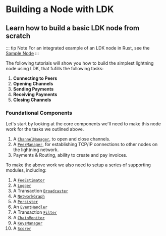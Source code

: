 # Building a Node with LDK

## Learn how to build a basic LDK node from scratch

::: tip Note
For an integrated example of an LDK node in Rust, see the [Sample Node](https://github.com/lightningdevkit/ldk-sample)
:::

The following tutorials will show you how to build the simplest lightning node using LDK, that fufills the following tasks:

1. **Connecting to Peers**
2. **Opening Channels**
3. **Sending Payments**
4. **Receiving Payments**
5. **Closing Channels**

### Foundational Components

Let's start by looking at the core components we'll need to make this node work for the tasks we outlined above.

1. A [`ChannelManager`](https://docs.rs/lightning/*/lightning/ln/channelmanager/struct.ChannelManager.html), to open and close channels.
2. A [`PeerManager`](https://docs.rs/lightning/*/lightning/ln/peer_handler/struct.PeerManager.html), for establishing TCP/IP connections to other nodes on the lightning network.
3. Payments & Routing, ability to create and pay invoices.

To make the above work we also need to setup a series of supporting modules, including:

1. A [`FeeEstimator`](https://docs.rs/lightning/*/lightning/chain/chaininterface/trait.FeeEstimator.html)
2. A [`Logger`](https://docs.rs/lightning/*/lightning/util/logger/index.html)
3. A Transaction [`Broadcaster`](https://docs.rs/lightning/*/lightning/chain/chaininterface/trait.BroadcasterInterface.html)
4. A [`NetworkGraph`](https://docs.rs/lightning/*/lightning/routing/gossip/struct.NetworkGraph.html)
5. A [`Persister`](https://docs.rs/lightning/*/lightning/util/persist/trait.Persister.html)
6. An [`EventHandler`](https://docs.rs/lightning/*/lightning/events/trait.EventHandler.html)
7. A Transaction [`Filter`](https://docs.rs/lightning/*/lightning/chain/trait.Filter.html)
8. A [`ChainMonitor`](https://docs.rs/lightning/*/lightning/chain/chainmonitor/index.html)
9. A [`KeysManager`](https://docs.rs/lightning/*/lightning/sign/struct.KeysManager.html)
10. A [`Scorer`](https://docs.rs/lightning/*/lightning/routing/scoring/index.html)
